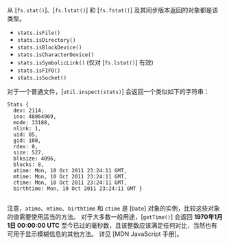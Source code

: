 <!-- YAML
added: v0.1.21
-->

从 [`fs.stat()`]、[`fs.lstat()`] 和 [`fs.fstat()`] 及其同步版本返回的对象都是该类型。

 - `stats.isFile()`
 - `stats.isDirectory()`
 - `stats.isBlockDevice()`
 - `stats.isCharacterDevice()`
 - `stats.isSymbolicLink()` (仅对 [`fs.lstat()`] 有效)
 - `stats.isFIFO()`
 - `stats.isSocket()`

对于一个普通文件，[`util.inspect(stats)`] 会返回一个类似如下的字符串：

```console
Stats {
  dev: 2114,
  ino: 48064969,
  mode: 33188,
  nlink: 1,
  uid: 85,
  gid: 100,
  rdev: 0,
  size: 527,
  blksize: 4096,
  blocks: 8,
  atime: Mon, 10 Oct 2011 23:24:11 GMT,
  mtime: Mon, 10 Oct 2011 23:24:11 GMT,
  ctime: Mon, 10 Oct 2011 23:24:11 GMT,
  birthtime: Mon, 10 Oct 2011 23:24:11 GMT }
  
```

注意，`atime`、`mtime`、`birthtime` 和 `ctime` 是 [`Date`] 对象的实例，比较这些对象的值需要使用适当的方法。
对于大多数一般用途，[`getTime()`] 会返回 **1970年1月1日 00:00:00 UTC** 至今已过的毫秒数，且该整数应该满足任何对比，当然也有可用于显示模糊信息的其他方法。
详见 [MDN JavaScript 手册]。

